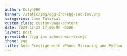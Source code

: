 ```yaml
---
author: Kolyn090
banner: /static/img/egg-inc/egg-inc-ios.png
categories: Game Tutorial
custom_class: custom-page-content
date: 2024-12-22 17:00:00 -0500
layout: post
permalink: /egg-inc-iphone-mirroring/
theme: egg
title: Auto Prestige with iPhone Mirroring and Python
---
```

